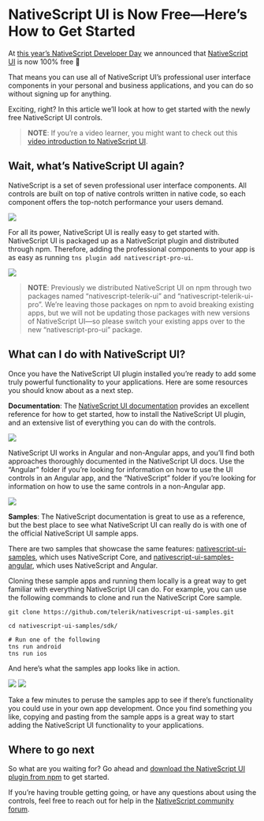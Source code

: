 # NativeScript UI is Now Free—Here’s How to Get Started

At [this year’s NativeScript Developer Day](https://www.nativescript.org/blog/nativescript-developer-day-2017-recap) we announced that [NativeScript UI](https://www.nativescript.org/ui-for-nativescript) is now 100% free 🎉

That means you can use all of NativeScript UI’s professional user interface components in your personal and business applications, and you can do so without signing up for anything.

Exciting, right? In this article we’ll look at how to get started with the newly free NativeScript UI controls.

> **NOTE**: If you’re a video learner, you might want to check out this [video introduction to NativeScript UI](https://www.youtube.com/watch?v=4JJVOxybR4E).

## Wait, what’s NativeScript UI again?

NativeScript is a set of seven professional user interface components. All controls are built on top of native controls written in native code, so each component offers the top-notch performance your users demand.

![](n-ui.gif)

For all its power, NativeScript UI is really easy to get started with. NativeScript UI is packaged up as a NativeScript plugin and distributed through npm. Therefore, adding the professional components to your app is as easy as running `tns plugin add nativescript-pro-ui`.

![](n-ui-npm.png)

> **NOTE**: Previously we distributed NativeScript UI on npm through two packages named “nativescript-telerik-ui” and “nativescript-telerik-ui-pro”. We’re leaving those packages on npm to avoid breaking existing apps, but we will not be updating those packages with new versions of NativeScript UI—so please switch your existing apps over to the new “nativescript-pro-ui” package.

## What can I do with NativeScript UI?

Once you have the NativeScript UI plugin installed you’re ready to add some truly powerful functionality to your applications. Here are some resources you should know about as a next step.

**Documentation**: The [NativeScript UI documentation](http://docs.telerik.com/devtools/nativescript-ui/introduction) provides an excellent reference for how to get started, how to install the NativeScript UI plugin, and an extensive list of everything you can do with the controls.

![](n-ui-documentation.png)

NativeScript UI works in Angular and non-Angular apps, and you’ll find both approaches thoroughly documented in the NativeScript UI docs. Use the “Angular” folder if you’re looking for information on how to use the UI controls in an Angular app, and the “NativeScript” folder if you’re looking for information on how to use the same controls in a non-Angular app.

![](n-ui-documentation-arrows.png)

**Samples**: The NativeScript documentation is great to use as a reference, but the best place to see what NativeScript UI can really do is with one of the official NativeScript UI sample apps.

There are two samples that showcase the same features: [nativescript-ui-samples](https://github.com/telerik/nativescript-ui-samples), which uses NativeScript Core, and [nativescript-ui-samples-angular](https://github.com/telerik/nativescript-ui-samples-angular), which uses NativeScript and Angular.

Cloning these sample apps and running them locally is a great way to get familiar with everything NativeScript UI can do. For example, you can use the following commands to clone and run the NativeScript Core sample.

```
git clone https://github.com/telerik/nativescript-ui-samples.git

cd nativescript-ui-samples/sdk/

# Run one of the following
tns run android
tns run ios
```

And here’s what the samples app looks like in action.

![](ios.gif)
![](android.gif)

Take a few minutes to peruse the samples app to see if there’s functionality you could use in your own app development. Once you find something you like, copying and pasting from the sample apps is a great way to start adding the NativeScript UI functionality to your applications.

## Where to go next

So what are you waiting for? Go ahead and [download the NativeScript UI plugin from npm](https://www.npmjs.com/package/nativescript-pro-ui) to get started.

If you’re having trouble getting going, or have any questions about using the controls, feel free to reach out for help in the [NativeScript community forum](https://discourse.nativescript.org/).